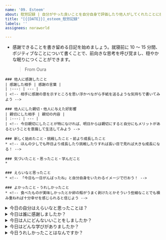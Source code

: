 ```yaml
---
name: '09. Esteem'
about: 慰労記録 | 自分がやった良いことを自分自身で評価したり他人がしてくれたことに感謝したりして自己肯定感を高めましょう
title: "[{{DATE}}]_esteem_慰労記録"
labels: ''
assignees: noraworld

---
```


* 感謝できることを書き留める日記を始めましょう。就寝前に 10 〜 15 分間、ポジティブなことについて書くことで、前向きな思考を呼び覚まし、穏やかな眠りにつくことができます。
    > From Oura

```
### 他人に感謝したこと
| 感謝した相手 | 感謝の言葉 |
| :---: | --- |
| <!-- 相手に感謝の意を示すところを思い浮かべながら手紙を送るような気持ちで書いてみよう -->

### 他人にした親切・他人に与えた好影響
| 親切にした相手 | 親切の内容 |
| :---: | --- |
| <!-- 今日親切にしたことが特になければ、明日からは親切にすると自分にもメリットがあるということを意識して生活してみよう -->

### 新しく始めたこと・挑戦したこと・前より成長したこと
* <!-- ほんの少しでも昨日より成長したり挑戦したりすれば長い目で見れば大きな成長になる！ -->

### 気づいたこと・思ったこと・学んだこと
* 

### えらいなと思ったこと
* <!-- 「今日も一日がんばったね」と自分自身をいたわるイメージで行おう！ -->

### よかったこと・うれしかったこと
* <!-- 食べたものが美味しかったとか卵の殻がうまく剥けたとかそういう些細なことでも積み重ねれば十分幸せを感じられると信じよう -->
```



<details>
<summary>今日の自分はえらいなと思ったことは？</summary>

```
### 基本情報
| 項目 | 内容 |
| --- | :---: |
| 種別 | 唯我独尊 |
| 自己肯定感上昇レベル |  |

### えらいなと思ったこと
<!-- 今日の自分はえらいな！ と思ったことを思い出して書き出してみよう -->
```
</details>



<details>
<summary>今日は誰に感謝しましたか？</summary>

```
### 基本情報
| 項目 | 内容 |
| --- | :---: |
| 種別 | 感謝日記 |
| 感謝した相手 |  |
| 感謝レベル |  |

### 感謝の言葉
<!-- 相手に手紙を送るような気持ちで書いてみよう -->
```
</details>



<details>
<summary>今日は人にどんないいことをしましたか？</summary>

```
### 基本情報
| 項目 | 内容 |
| --- | :---: |
| 種別 | 一日一善 |
| 善を施した相手 |  |
| 自己肯定感上昇レベル |  |

### 積んだ徳
<!-- 今日は人にどんないいことをしましたか？ -->
```
</details>



<details>
<summary>今日はどんな学びがありましたか？</summary>

```
### 基本情報
| 項目 | 内容 |
| --- | :---: |
| 種別 | 学而不厭 |

### 学んだこと
<!-- 今日はどんな学びがありましたか？ -->
```
</details>



<details>
<summary>今日うれしかったことはなんですか？</summary>

```
### 基本情報
| 項目 | 内容 |
| --- | :---: |
| 種別 | 欣喜雀躍 |
| 嬉しさレベル |  |

### うれしかったこと
<!-- 今日うれしかったことはなんですか？ -->
```
</details>

